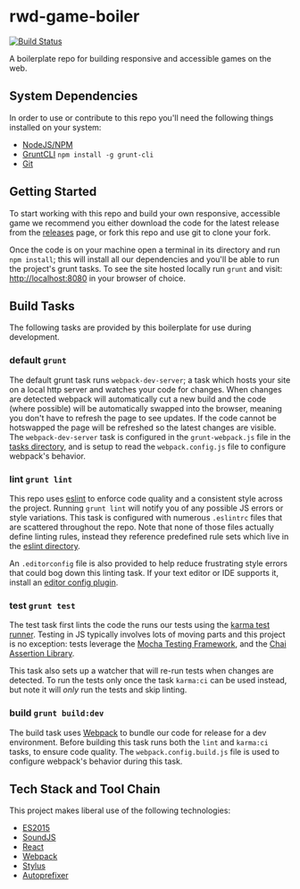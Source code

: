 # rwd-game-boiler

[![Build Status](https://travis-ci.com/bocoup/rwd-game-boiler.svg?branch=master)](https://travis-ci.com/bocoup/rwd-game-boiler)

A boilerplate repo for building responsive and accessible games on the web.

## System Dependencies

In order to use or contribute to this repo you'll need the following things 
installed on your system:

  - [NodeJS/NPM]
  - [GruntCLI] `npm install -g grunt-cli`
  - [Git]

## Getting Started

To start working with this repo and build your own responsive, accessible 
game we recommend you either download the code for the latest release from 
the [releases] page, or fork this repo and use git to clone your fork. 

Once the code is on your machine open a terminal in its directory and run 
`npm install`; this will install all our dependencies and you'll be
able to run the project's grunt tasks. To see the site hosted locally run
`grunt` and visit: [http://localhost:8080] in your browser of choice.

## Build Tasks

The following tasks are provided by this boilerplate for use during development.

### default `grunt`

The default grunt task runs `webpack-dev-server`; a task which hosts your 
site on a local http server and watches your code for changes. When 
changes are detected webpack will automatically cut a new build and the code 
(where possible) will be automatically swapped into the browser, meaning you 
don't have to refresh the page to see updates. If the code cannot be 
hotswapped the page will be refreshed so the latest changes are visible. The 
`webpack-dev-server` task is configured in the `grunt-webpack.js` file in the
[tasks directory], and is setup to read the `webpack.config.js` file to 
configure webpack's behavior.

### lint `grunt lint`

This repo uses [eslint](http://eslint.org/) to enforce code quality and 
a consistent style across the project. Running `grunt lint` will notify
you of any possible JS errors or style variations. This task is configured 
with numerous `.eslintrc` files that are scattered throughout the repo. Note 
that none of those files actually define linting rules, instead they 
reference predefined rule sets which live in the [eslint directory].

An `.editorconfig` file is also provided to help reduce frustrating style 
errors that could bog down this linting task. If your text editor or IDE 
supports it, install an [editor config plugin].

### test `grunt test`

The test task first lints the code the runs our tests using the [karma test runner]. 
Testing in JS typically involves lots of moving parts and this project is no 
exception: tests leverage the [Mocha Testing Framework], and the [Chai Assertion Library]. 

This task also sets up a watcher that will re-run tests when changes are 
detected. To run the tests only once the task `karma:ci` can be used instead,
but note it will _only_ run the tests and skip linting.

### build `grunt build:dev`

The build task uses [Webpack] to bundle our code for release for a dev 
environment. Before building this task runs both the `lint` and 
`karma:ci` tasks, to ensure code quality. The `webpack.config.build.js` 
file is used to configure webpack's behavior during this task.

## Tech Stack and Tool Chain

This project makes liberal use of the following technologies:

  - [ES2015]
  - [SoundJS]
  - [React]
  - [Webpack]
  - [Stylus]
  - [Autoprefixer]

[GruntCLI]: http://gruntjs.com/getting-started
[Git]: https://git-scm.com/book/en/v2/Getting-Started-Installing-Git
[NodeJS/NPM]: https://nodejs.org/en/download/
[releases]: https://github.com/bocoup/rwd-game-boiler/releases
[http://localhost:8080]: http://localhost:8080
[tasks directory]: https://github.com/bocoup/rwd-game-boiler/tree/master/tasks
[eslint directory]: https://github.com/bocoup/rwd-game-boiler/tree/master/eslint
[karma test runner]: https://karma-runner.github.io/0.13/index.html
[Mocha Testing Framework]: https://mochajs.org/
[Chai Assertion Library]: http://chaijs.com/
[Webpack]: https://webpack.github.io/
[ES2015]: https://babeljs.io/docs/learn-es2015/
[SoundJS]: http://www.createjs.com/soundjs
[React]: https://facebook.github.io/react/
[Stylus]: http://stylus-lang.com/
[Autoprefixer]: https://github.com/postcss/autoprefixer
[editor config plugin]: http://editorconfig.org/#download
